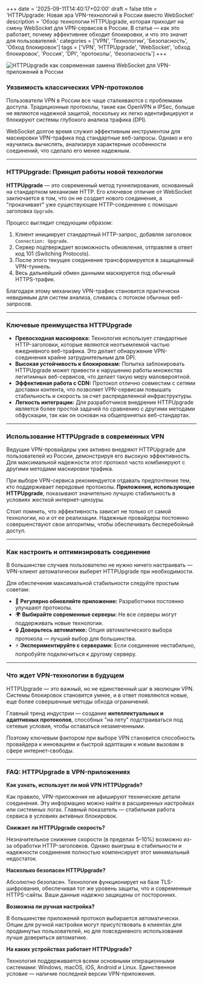 +++
date = '2025-09-11T14:40:17+02:00'
draft = false
title = 'HTTPUpgrade: Новая эра VPN-технологий в России вместо WebSocket'
description = 'Обзор технологии HTTPUpgrade, которая приходит на смену WebSocket для VPN-сервисов в России. В статье — как это работает, почему эффективнее обходит блокировки, и что это значит для пользователей.'
categories = ['VPN', 'Технологии', 'Безопасность', 'Обход блокировок']
tags = ['VPN', 'HTTPUpgrade', 'WebSocket', 'обход блокировок', 'Россия', 'DPI', 'протоколы', 'безопасность']
+++

![HTTPUpgrade как современная замена WebSocket для VPN-приложений в России](https://imagestoring.fra1.cdn.digitaloceanspaces.com/DA8A454B-7B5C-469D-B2E3-61BE547BF3E6.jpeg)

### Уязвимость классических VPN-протоколов

Пользователи VPN в России все чаще сталкиваются с проблемами доступа. Традиционные протоколы, такие как OpenVPN и IPSec, больше не являются надежной защитой, поскольку их легко идентифицируют и блокируют системы глубокого анализа трафика (DPI).

WebSocket долгое время служил эффективным инструментом для маскировки VPN-трафика под стандартные веб-запросы. Однако и его научились вычислять, анализируя характерные особенности соединений, что сделало его менее надежным.

---

### HTTPUpgrade: Принцип работы новой технологии

**HTTPUpgrade** — это современный метод туннелирования, основанный на стандартном механизме HTTP. Его ключевое отличие от WebSocket заключается в том, что он не создает нового соединения, а "прокачивает" уже существующее HTTP-соединение с помощью заголовка `Upgrade`.

Процесс выглядит следующим образом:

1.  Клиент инициирует стандартный HTTP-запрос, добавляя заголовок `Connection: Upgrade`.
2.  Сервер подтверждает возможность обновления, отправляя в ответ код 101 (Switching Protocols).
3.  После этого текущее соединение трансформируется в защищенный VPN-туннель.
4.  Весь дальнейший обмен данными маскируется под обычный HTTPS-трафик.

Благодаря этому механизму VPN-трафик становится практически невидимым для систем анализа, сливаясь с потоком обычных веб-запросов.

---

### Ключевые преимущества HTTPUpgrade

*   **Превосходная маскировка:** Технология использует стандартные HTTP-заголовки, которые являются неотъемлемой частью ежедневного веб-трафика. Это делает обнаружение VPN-соединения крайне затруднительным для DPI.
*   **Высокая устойчивость к блокировкам:** Попытка заблокировать HTTPUpgrade может привести к нарушению работы множества легитимных веб-сервисов, что делает такую меру маловероятной.
*   **Эффективная работа с CDN:** Протокол отлично совместим с сетями доставки контента, что позволяет VPN-сервисам повышать стабильность и скорость за счет распределенной инфраструктуры.
*   **Легкость интеграции:** Для разработчиков внедрение HTTPUpgrade является более простой задачей по сравнению с другими методами обфускации, так как он основан на общепринятых веб-стандартах.

---

### Использование HTTPUpgrade в современных VPN

Ведущие VPN-провайдеры уже активно внедряют HTTPUpgrade для пользователей из России, демонстрируя его высокую эффективность. Для максимальной надежности этот протокол часто комбинируют с другими методами маскировки трафика.

При выборе VPN-сервиса рекомендуется отдавать предпочтение тем, кто поддерживает передовые протоколы. **Приложения, использующие HTTPUpgrade**, показывают значительно лучшую стабильность в условиях жесткой интернет-цензуры.

Стоит помнить, что эффективность зависит не только от самой технологии, но и от ее реализации. Надежные провайдеры постоянно совершенствуют свои алгоритмы, чтобы обеспечивать бесперебойный доступ.

---

### Как настроить и оптимизировать соединение

В большинстве случаев пользователю не нужно ничего настраивать — VPN-клиент автоматически выберет HTTPUpgrade при необходимости.

Для обеспечения максимальной стабильности следуйте простым советам:

*   📱 **Регулярно обновляйте приложение:** Разработчики постоянно улучшают протоколы.
*   🌍 **Выбирайте современные серверы:** Не все серверы могут поддерживать новые технологии.
*   🔒 **Доверьтесь автоматике:** Опция автоматического выбора протокола — лучший выбор для большинства.
*   ⚡ **Экспериментируйте с серверами:** Если соединение нестабильно, попробуйте подключиться к другому серверу.

---

### Что ждет VPN-технологии в будущем

HTTPUpgrade — это важный, но не единственный шаг в эволюции VPN. Системы блокировок становятся умнее, и в ответ появляются новые, еще более совершенные методы обхода ограничений.

Главный тренд индустрии — создание **интеллектуальных и адаптивных протоколов**, способных "на лету" подстраиваться под сетевые условия, чтобы оставаться незамеченными.

Поэтому ключевым фактором при выборе VPN становится способность провайдера к инновациям и быстрой адаптации к новым вызовам в сфере интернет-свободы.

---

### FAQ: HTTPUpgrade в VPN-приложениях

**Как узнать, использует ли мой VPN HTTPUpgrade?**

Как правило, VPN-приложения не афишируют технические детали соединения. Эту информацию можно найти в расширенных настройках или системных логах. Главный показатель — стабильная работа сервиса в условиях активных блокировок.

**Снижает ли HTTPUpgrade скорость?**

Незначительное снижение скорости (в пределах 5–10%) возможно из-за обработки HTTP-заголовков. Однако выигрыш в стабильности и надежности соединения полностью компенсирует этот минимальный недостаток.

**Насколько безопасен HTTPUpgrade?**

Абсолютно безопасен. Технология функционирует на базе TLS-шифрования, обеспечивая тот же уровень защиты, что и современные HTTPS-сайты. Ваши данные надежно защищены от посторонних.

**Возможна ли ручная настройка?**

В большинстве приложений протокол выбирается автоматически. Опции для ручной настройки могут присутствовать в клиентах для продвинутых пользователей, но для повседневного использования лучше довериться автоматике.

**На каких устройствах работает HTTPUpgrade?**

Технология поддерживается всеми основными операционными системами: Windows, macOS, iOS, Android и Linux. Единственное условие — наличие последней версии VPN-приложения.